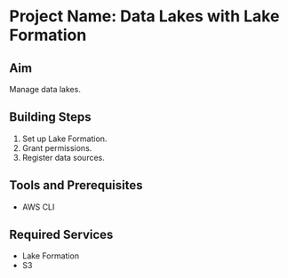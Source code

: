 # Project Name: Data Lakes with Lake Formation
## Aim
Manage data lakes.

## Building Steps
1. Set up Lake Formation.
2. Grant permissions.
3. Register data sources.

## Tools and Prerequisites
- AWS CLI

## Required Services
- Lake Formation
- S3
